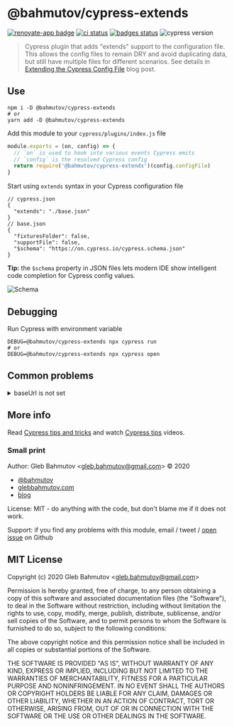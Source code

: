 # @bahmutov/cypress-extends
[![renovate-app badge][renovate-badge]][renovate-app] [![ci status][ci image]][ci url] [![badges status][badges image]][badges url] ![cypress version](https://img.shields.io/badge/cypress-6.2.1-brightgreen)
> Cypress plugin that adds "extends" support to the configuration file. This allows the config files to remain DRY and avoid duplicating data, but still have multiple files for different scenarios. See details in [Extending the Cypress Config File](https://www.cypress.io/blog/2020/06/18/extending-the-cypress-config-file/) blog post.

## Use

```
npm i -D @bahmutov/cypress-extends
# or
yarn add -D @bahmutov/cypress-extends
```

Add this module to your `cypress/plugins/index.js` file

```js
module.exports = (on, config) => {
  // `on` is used to hook into various events Cypress emits
  // `config` is the resolved Cypress config
  return require('@bahmutov/cypress-extends')(config.configFile)
}
```

Start using `extends` syntax in your Cypress configuration file

```
// cypress.json
{
  "extends": "./base.json"
}
// base.json
{
  "fixturesFolder": false,
  "supportFile": false,
  "$schema": "https://on.cypress.io/cypress.schema.json"
}
```

**Tip:** the `$schema` property in JSON files lets modern IDE show intelligent code completion for Cypress config values.

![Schema](images/schema.gif)

## Debugging

Run Cypress with environment variable

```
DEBUG=@bahmutov/cypress-extends npx cypress run
# or
DEBUG=@bahmutov/cypress-extends npx cypress open
```

## Common problems

<details>
<summary>baseUrl is not set</summary>
Make sure you do not accidentally place the <code>baseUrl</code> or another config variable into the <code>env</code> block. The following is <i>incorrect</i> and won't work:

```
{
  "env": {
    "baseUrl": "http://localhost:3030",
    "FOO": "bar"
  }
}
```

Instead place the `baseUrl` at the top level, outside the `env` object.

```
{
  "baseUrl": "http://localhost:3030",
  "env": {
    "FOO": "bar"
  }
}
```
</details>

## More info

Read [Cypress tips and tricks](https://glebbahmutov.com/blog/cypress-tips-and-tricks/) and watch [Cypress tips](https://www.youtube.com/playlist?list=PLP9o9QNnQuAYYRpJzDNWpeuOVTwxmIxcI) videos.

### Small print

Author: Gleb Bahmutov &lt;gleb.bahmutov@gmail.com&gt; &copy; 2020

* [@bahmutov](https://twitter.com/bahmutov)
* [glebbahmutov.com](https://glebbahmutov.com)
* [blog](https://glebbahmutov.com/blog)

License: MIT - do anything with the code, but don't blame me if it does not work.

Support: if you find any problems with this module, email / tweet /
[open issue](https://github.com/bahmutov/cypress-extends/issues) on Github

## MIT License

Copyright (c) 2020 Gleb Bahmutov &lt;gleb.bahmutov@gmail.com&gt;

Permission is hereby granted, free of charge, to any person
obtaining a copy of this software and associated documentation
files (the "Software"), to deal in the Software without
restriction, including without limitation the rights to use,
copy, modify, merge, publish, distribute, sublicense, and/or sell
copies of the Software, and to permit persons to whom the
Software is furnished to do so, subject to the following
conditions:

The above copyright notice and this permission notice shall be
included in all copies or substantial portions of the Software.

THE SOFTWARE IS PROVIDED "AS IS", WITHOUT WARRANTY OF ANY KIND,
EXPRESS OR IMPLIED, INCLUDING BUT NOT LIMITED TO THE WARRANTIES
OF MERCHANTABILITY, FITNESS FOR A PARTICULAR PURPOSE AND
NONINFRINGEMENT. IN NO EVENT SHALL THE AUTHORS OR COPYRIGHT
HOLDERS BE LIABLE FOR ANY CLAIM, DAMAGES OR OTHER LIABILITY,
WHETHER IN AN ACTION OF CONTRACT, TORT OR OTHERWISE, ARISING
FROM, OUT OF OR IN CONNECTION WITH THE SOFTWARE OR THE USE OR
OTHER DEALINGS IN THE SOFTWARE.

[ci image]: https://github.com/bahmutov/cypress-extends/workflows/ci/badge.svg?branch=master
[ci url]: https://github.com/bahmutov/cypress-extends/actions
[renovate-badge]: https://img.shields.io/badge/renovate-app-blue.svg
[renovate-app]: https://renovateapp.com/
[badges image]: https://github.com/bahmutov/cypress-extends/workflows/badges/badge.svg?branch=master
[badges url]: https://github.com/bahmutov/cypress-extends/actions

